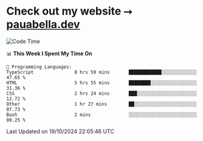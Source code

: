 # Check out my website ⭢ [pauabella.dev](https://pauabella.dev)

<!--START_SECTION:waka-->
![Code Time](http://img.shields.io/badge/Code%20Time-3%2C810%20hrs%2018%20mins-blue)

📊 **This Week I Spent My Time On** 

```text
💬 Programming Languages: 
TypeScript               8 hrs 59 mins       ████████████░░░░░░░░░░░░░   47.65 % 
HTML                     5 hrs 55 mins       ████████░░░░░░░░░░░░░░░░░   31.36 % 
CSS                      2 hrs 24 mins       ███░░░░░░░░░░░░░░░░░░░░░░   12.72 % 
Other                    1 hr 27 mins        ██░░░░░░░░░░░░░░░░░░░░░░░   07.73 % 
Bash                     2 mins              ░░░░░░░░░░░░░░░░░░░░░░░░░   00.25 % 
```


 Last Updated on 19/10/2024 22:05:46 UTC
<!--END_SECTION:waka-->
